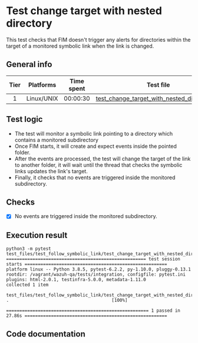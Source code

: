 # Test change target with nested directory

This test checks that FIM doesn't trigger any alerts for directories within the target of a monitored symbolic link when the link is changed.

## General info

| Tier | Platforms | Time spent| Test file |
|:--:|:--:|:--:|:--:|
| 1 | Linux/UNIX | 00:00:30 | [test_change_target_with_nested_directory.py](../../../../../../tests/integration/test_fim/test_files/test_follow_symbolic_link/test_change_target_with_nested_directory.py)|

## Test logic

- The test will monitor a symbolic link pointing to a directory which contains a monitored subdirectory
- Once FIM starts, it will create and expect events inside the pointed folder.
- After the events are processed, the test will change the target of the link to another folder, it will wait until the thread that checks the symbolic links updates the link's target.
- Finally, it checks that no events are triggered inside the monitored subdirectory.

## Checks

- [x] No events are triggered inside the monitored subdirectory.

## Execution result

```
python3 -m pytest test_files/test_follow_symbolic_link/test_change_target_with_nested_directory.py
===================================================== test session starts ======================================================
platform linux -- Python 3.8.5, pytest-6.2.2, py-1.10.0, pluggy-0.13.1
rootdir: /vagrant/wazuh-qa/tests/integration, configfile: pytest.ini
plugins: html-2.0.1, testinfra-5.0.0, metadata-1.11.0
collected 1 item

test_files/test_follow_symbolic_link/test_change_target_with_nested_directory.py .                                       [100%]

====================================================== 1 passed in 27.86s ======================================================
```

## Code documentation

<!-- ::: tests.integration.test_fim.test_files.test_follow_symbolic_link.test_change_target_with_nested_directory -->
